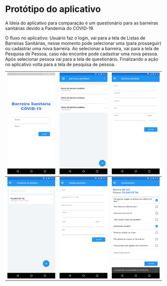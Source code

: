 # Protótipo do aplicativo
A Ideia do aplicativo para comparação é um questionário para as barreiras sanitárias devido a Pandemia do COVID-19.

O fluxo no aplicativo: Usuário faz o login, vai para a tela de Listas de Barreiras Sanitárias, nesse momento pode selecionar uma (para prosseguir) ou cadastrar uma nova barreira. Ao selecionar a barreira, vai para a tela de Pesquisa de Pessoa, caso não encontre pode cadastrar uma nova pessoa. Após selecionar pessoa vai para a tela de questionário. Finalizando a ação no aplicativo volta para a tela de pesquisa de pessoa.

|![Login](1.1-Login.png)|![Lista Barreiras](2.1-Barreiras.png) |![Detalhes Barreira](2.2-Nova_barreira.png) |
|-|-|-|
|![Pesquisa Pessoas](3.1-Pesquisa_pessoa.png)|![Detalhes Pessoas](3.2-Dados_pessoais.png)| ![Questionario](4.1-Questionario.png)|
